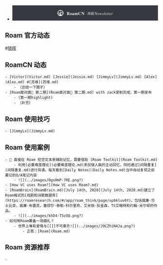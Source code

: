 - ![](../images/hurH4aFAeC.png?) 

## Roam 官方动态
    
#[晓晖](晓晖.md)

## RoamCN 动态
    - [Victor](Victor.md) [Jessie](Jessie.md) [JimmyLv](JimmyLv.md) [Alex](Alex.md) #[苏维](苏维.md)
        - （总结一下圈子）
    - [Roam面对面🍜 第二期](Roam面对面🍜 第二期.md) with zack录制完成，第一期发布
        - (第一期highlight)
        - （补充）

## Roam 使用技巧
    - [JimmyLv](JimmyLv.md)

## Roam 使用案例
    - 🧠 直接在 Roam 挖空文本来辅助记忆，需要借助 [Roam Toolkit](Roam Toolkit.md) 
        - 利用[必要难度理论](必要难度理论.md)来加强人脑的主动回忆，同时通过[间隔重复](间隔重复.md)进行背诵，每天看到[Daily Notes](Daily Notes.md)当中自动复现之前要记的Q/A笔记内容
        - ![](../images/OgsHmP-7RE.png?)
    - [How VC uses Roam?](How VC uses Roam?.md)
    - [RoamBrain](RoamBrain.md)[July 14th, 2020](July 14th, 2020.md)建立了Roam格式的[戏剧和诗歌数据库](https://roamresearch.com/#/app/roam_think/page/upbkluv6Y)。包括威廉·莎士比亚，威廉·布雷克，塞缪尔·泰勒·科尔里奇，艾米丽·狄金森，TS艾略特和约翰·米尔顿的作品。
        - ![](../images/khD4-T5zOQ.png?)
    - 如何用Roam筹备一场婚礼？
        - 世界上唯有爱情与[[]]不可辜负![](../images/J9CZhiN4Ja.png?)
            - 正答：[Roam](Roam.md)

## Roam 资源推荐
    - 
